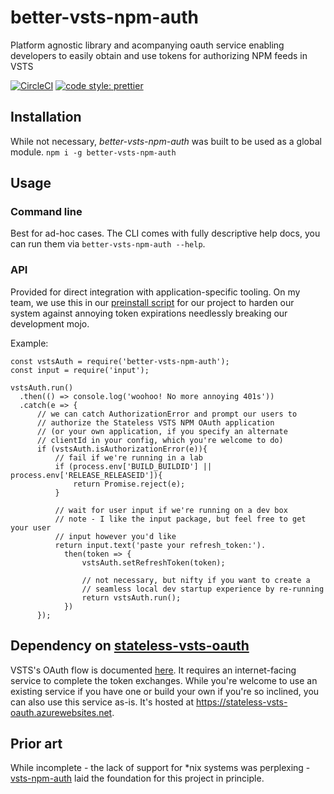 # better-vsts-npm-auth

Platform agnostic library and acompanying oauth service enabling developers to easily obtain and use tokens for authorizing NPM feeds in VSTS

[![CircleCI](https://circleci.com/gh/zumwald/better-vsts-npm-auth/tree/master.svg?style=svg)](https://circleci.com/gh/zumwald/better-vsts-npm-auth/tree/master)
[![code style: prettier](https://img.shields.io/badge/code_style-prettier-ff69b4.svg?style=flat-square)](https://github.com/prettier/prettier)


## Installation

While not necessary, _better-vsts-npm-auth_ was built to be used as a global module.
`npm i -g better-vsts-npm-auth`

## Usage

### Command line

Best for ad-hoc cases. The CLI comes with fully descriptive help docs, you can run them via `better-vsts-npm-auth --help`.

### API

Provided for direct integration with application-specific tooling. On my team, we use this in our [preinstall script](https://docs.npmjs.com/misc/scripts) for our project to harden our system against annoying token expirations needlessly breaking our development mojo.

Example:

```
const vstsAuth = require('better-vsts-npm-auth');
const input = require('input');

vstsAuth.run()
  .then(() => console.log('woohoo! No more annoying 401s'))
  .catch(e => {
      // we can catch AuthorizationError and prompt our users to
      // authorize the Stateless VSTS NPM OAuth application
      // (or your own application, if you specify an alternate
      // clientId in your config, which you're welcome to do)
      if (vstsAuth.isAuthorizationError(e)){
          // fail if we're running in a lab
          if (process.env['BUILD_BUILDID'] || process.env['RELEASE_RELEASEID']){
              return Promise.reject(e);
          }

          // wait for user input if we're running on a dev box
          // note - I like the input package, but feel free to get your user
          // input however you'd like
          return input.text('paste your refresh_token:').
            then(token => {
                vstsAuth.setRefreshToken(token);

                // not necessary, but nifty if you want to create a
                // seamless local dev startup experience by re-running
                return vstsAuth.run();
            })
      });
```

## Dependency on [stateless-vsts-oauth](https://github.com/zumwald/stateless-vsts-oauth)

VSTS's OAuth flow is documented [here](https://docs.microsoft.com/en-us/vsts/integrate/get-started/authentication/oauth). It requires an internet-facing service to complete the token exchanges. While you're welcome to use an existing service if you have one or build your own if you're so inclined, you can also use this service as-is. It's hosted at https://stateless-vsts-oauth.azurewebsites.net.

## Prior art

While incomplete - the lack of support for \*nix systems was perplexing - [vsts-npm-auth](https://www.npmjs.com/package/vsts-npm-auth) laid the foundation for this project in principle.
